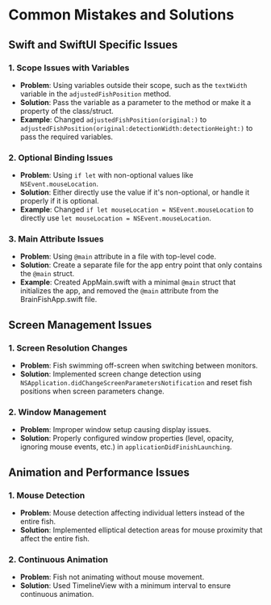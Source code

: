 # Common Mistakes and Solutions

## Swift and SwiftUI Specific Issues

### 1. Scope Issues with Variables
- **Problem**: Using variables outside their scope, such as the `textWidth` variable in the `adjustedFishPosition` method.
- **Solution**: Pass the variable as a parameter to the method or make it a property of the class/struct.
- **Example**: Changed `adjustedFishPosition(original:)` to `adjustedFishPosition(original:detectionWidth:detectionHeight:)` to pass the required variables.

### 2. Optional Binding Issues
- **Problem**: Using `if let` with non-optional values like `NSEvent.mouseLocation`.
- **Solution**: Either directly use the value if it's non-optional, or handle it properly if it is optional.
- **Example**: Changed `if let mouseLocation = NSEvent.mouseLocation` to directly use `let mouseLocation = NSEvent.mouseLocation`.

### 3. Main Attribute Issues
- **Problem**: Using `@main` attribute in a file with top-level code.
- **Solution**: Create a separate file for the app entry point that only contains the `@main` struct.
- **Example**: Created AppMain.swift with a minimal `@main` struct that initializes the app, and removed the `@main` attribute from the BrainFishApp.swift file.

## Screen Management Issues

### 1. Screen Resolution Changes
- **Problem**: Fish swimming off-screen when switching between monitors.
- **Solution**: Implemented screen change detection using `NSApplication.didChangeScreenParametersNotification` and reset fish positions when screen parameters change.

### 2. Window Management
- **Problem**: Improper window setup causing display issues.
- **Solution**: Properly configured window properties (level, opacity, ignoring mouse events, etc.) in `applicationDidFinishLaunching`.

## Animation and Performance Issues

### 1. Mouse Detection
- **Problem**: Mouse detection affecting individual letters instead of the entire fish.
- **Solution**: Implemented elliptical detection areas for mouse proximity that affect the entire fish.

### 2. Continuous Animation
- **Problem**: Fish not animating without mouse movement.
- **Solution**: Used TimelineView with a minimum interval to ensure continuous animation.
